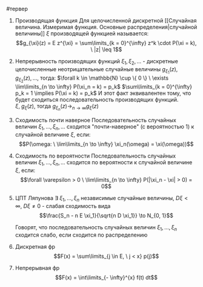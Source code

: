 #тервер 
1. Производящая функция
	Для целочисленной дискретной [[Случайная величина. Измеримая функция. Основные распределения|случайной величины]] $\xi$ производящей функцией называется:
$$g_{\xi}(z) = E z^{\xi} = \sum\limits_{k = 0}^{\infty} z^k \cdot P(\xi = k), \ |z| \leq 1$$
2. Непрерывность производящих функций
	$\xi_1, \xi_2, \dots$ - дискретные целочисленные неотрицательные случайные величины
	$g_{\xi_1}(z), g_{\xi_2}(z), \dots$, тогда:
	$\forall k \in \mathbb{N} \cup \{ 0 \} \ \exists \lim\limits_{n \to \infty} P(\xi_n = k) = p_k$
	$\sum\limits_{k = 0}^{\infty} p_k = 1 \implies P(\xi = k) = p_k$
	И этот факт эквивалентен тому, что будет сходиться последовательность производящих функций.
	$\xi, \ g_{\xi}(z)$, тогда $g_{\xi_n}(z) \to_{n \to \infty} g_{\xi}(z)$
3. Сходимость почти наверное
	Последовательность случайных величин $\xi_1, \dots, \xi_n, \dots$ сходится "почти-наверное" (с вероятностью 1) к случайной величине $\xi$, если: $$P(\omega: \ \lim\limits_{n \to \infty} \xi_n(\omega) = \xi(\omega))$$
4. Сходимость по вероятности
	Последовательность случайных величин $\xi_1, \dots, \xi_n, \dots$ сходится по вероятности к случайной величине $\xi$, если: $$\forall \varepsilon > 0 \ \lim\limits_{n \to \infty} P(|\xi_n - \xi| > 0) = 0$$
5. ЦПТ Ляпунова
	$\exists \ \xi_1, \dots, \xi_n$ независимые случайные величины, $D \xi < \infty, \ D \xi \neq 0$ - слабая сходимость вида
$$\frac{S_n - n E \xi_1}{\sqrt{n D \xi_1}} \to N_{0, 1}$$

	Говорят, что последовательность случайных величин $\xi_1, \dots, \xi_n$ сходится слабо, если сходится по распределению
6. Дискретная фр $$F(x) = \sum\limits_{j \in E, \ j < x} p(j)$$
7. Непрерывная фр $$F(x) = \int\limits_{- \infty}^{x} f(t) dt$$